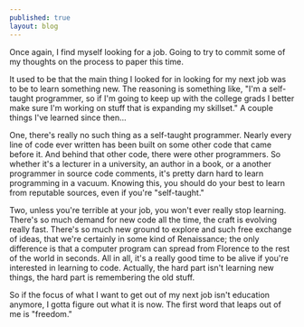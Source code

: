```yaml
---
published: true
layout: blog
---
```


Once again, I find myself looking for a job. Going to try to commit some of my thoughts on the process to paper this time.

It used to be that the main thing I looked for in looking for my next job was to be to learn something new. The reasoning is something like, "I'm a self-taught programmer, so if I'm going to keep up with the college grads I better make sure I'm working on stuff that is expanding my skillset." A couple things I've learned since then...

One, there's really no such thing as a self-taught programmer. Nearly every line of code ever written has been built on some other code that came before it. And behind that other code, there were other programmers. So whether it's a lecturer in a university, an author in a book, or a another programmer in source code comments, it's pretty darn hard to learn programming in a vacuum. Knowing this, you should do your best to learn from reputable sources, even if you're "self-taught."

Two, unless you're terrible at your job, you won't ever really stop learning. There's so much demand for new code all the time, the craft is evolving really fast. There's so much new ground to explore and such free exchange of ideas, that we're certainly in some kind of Renaissance; the only difference is that a computer program can spread from Florence to the rest of the world in seconds. All in all, it's a really good time to be alive if you're interested in learning to code. Actually, the hard part isn't learning new things, the hard part is remembering the old stuff. 

So if the focus of what I want to get out of my next job isn't education anymore, I gotta figure out what it is now. The first word that leaps out of me is "freedom."
